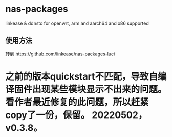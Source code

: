 # nas-packages

linkease & ddnsto for openwrt, arm and aarch64 and x86 supported

## 使用方法

转到 https://github.com/linkease/nas-packages-luci 



# 之前的版本quickstart不匹配，导致自编译固件出现某些模块显示不出来的问题。看作者最近修复的此问题，所以赶紧copy了一份，保留。 20220502，v0.3.8。
